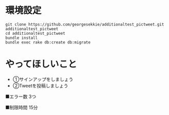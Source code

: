 # 環境設定

```
git clone https://github.com/georgesekkie/additionaltest_pictweet.git additionaltest_pictweet
cd additionaltest_pictweet
bundle install
bundle exec rake db:create db:migrate
```

# やってほしいこと
- ①サインアップをしましょう
- ②Tweetを投稿しましょう

■エラー数
3つ

■制限時間
15分
